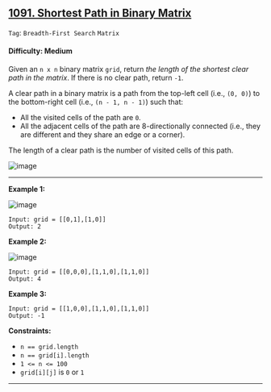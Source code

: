 ## [1091. Shortest Path in Binary Matrix](https://leetcode.com/problems/shortest-path-in-binary-matrix/)

```Tag```: ```Breadth-First Search``` ```Matrix```

#### Difficulty: Medium

Given an ```n x n``` binary matrix ```grid```, return _the length of the shortest clear path in the matrix_. If there is no clear path, return ```-1```.

A clear path in a binary matrix is a path from the top-left cell (i.e., ```(0, 0)```) to the bottom-right cell (i.e., ```(n - 1, n - 1)```) such that:

- All the visited cells of the path are ```0```.
- All the adjacent cells of the path are 8-directionally connected (i.e., they are different and they share an edge or a corner).

The length of a clear path is the number of visited cells of this path.

![image](https://github.com/quananhle/Python/assets/35042430/8731efb6-b620-45c8-8aa2-e5d046608788)

---

__Example 1:__

![image](https://assets.leetcode.com/uploads/2021/02/18/example1_1.png)
```
Input: grid = [[0,1],[1,0]]
Output: 2
```

__Example 2:__

![image](https://assets.leetcode.com/uploads/2021/02/18/example2_1.png)
```
Input: grid = [[0,0,0],[1,1,0],[1,1,0]]
Output: 4
```

__Example 3:__
```
Input: grid = [[1,0,0],[1,1,0],[1,1,0]]
Output: -1
```

__Constraints:__

- ```n == grid.length```
- ```n == grid[i].length```
- ```1 <= n <= 100```
- ```grid[i][j]``` is ```0``` or ```1```

---

